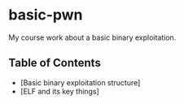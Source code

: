 # basic-pwn
My course work about a basic binary exploitation.

## <b>Table of Contents</b>

- [Basic binary exploitation structure]
- [ELF and its key things]
